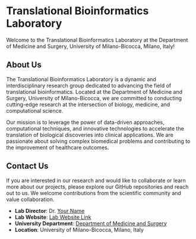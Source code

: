 # Translational Bioinformatics Laboratory

Welcome to the Translational Bioinformatics Laboratory at the Department of Medicine and Surgery, University of Milano-Bicocca, Milano, Italy!

## About Us

The Translational Bioinformatics Laboratory is a dynamic and interdisciplinary research group dedicated to advancing the field of translational bioinformatics. Located at the Department of Medicine and Surgery, University of Milano-Bicocca, we are committed to conducting cutting-edge research at the intersection of biology, medicine, and computational science.

Our mission is to leverage the power of data-driven approaches, computational techniques, and innovative technologies to accelerate the translation of biological discoveries into clinical applications. We are passionate about solving complex biomedical problems and contributing to the improvement of healthcare outcomes.

## Contact Us

If you are interested in our research and would like to collaborate or learn more about our projects, please explore our GitHub repositories and reach out to us. We welcome contributions from the scientific community and value collaboration.

- **Lab Director**: Dr. [Your Name](mailto:daniele.ramazzotti@unimib.it)
- **Lab Website**: [Lab Website Link](http://tbl.medicina.unimib.it)
- **University Department**: [Department of Medicine and Surgery](https://www.medicina.unimib.it/en)
- **Location**: University of Milano-Bicocca, Milano, Italy
